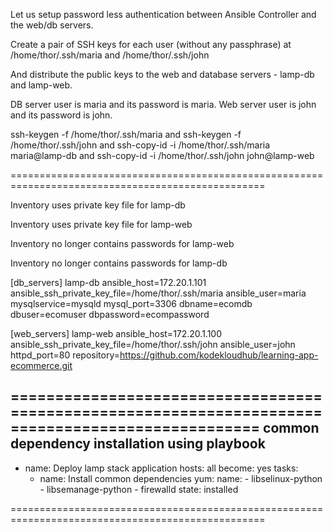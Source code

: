 Let us setup password less authentication between Ansible Controller and the web/db servers.

Create a pair of SSH keys for each user (without any passphrase) at /home/thor/.ssh/maria and /home/thor/.ssh/john

And distribute the public keys to the web and database servers - lamp-db and lamp-web.

DB server user is maria and its password is maria. Web server user is john and its password is john.

ssh-keygen -f /home/thor/.ssh/maria and ssh-keygen -f /home/thor/.ssh/john and ssh-copy-id -i /home/thor/.ssh/maria maria@lamp-db and ssh-copy-id -i /home/thor/.ssh/john john@lamp-web

==================================================================================================

Inventory uses private key file for lamp-db

Inventory uses private key file for lamp-web

Inventory no longer contains passwords for lamp-web

Inventory no longer contains passwords for lamp-db

[db_servers]
lamp-db ansible_host=172.20.1.101 ansible_ssh_private_key_file=/home/thor/.ssh/maria ansible_user=maria mysqlservice=mysqld mysql_port=3306 dbname=ecomdb dbuser=ecomuser dbpassword=ecompassword

[web_servers]
lamp-web ansible_host=172.20.1.100 ansible_ssh_private_key_file=/home/thor/.ssh/john ansible_user=john httpd_port=80 repository=https://github.com/kodekloudhub/learning-app-ecommerce.git

==================================================================================================
common dependency installation using playbook
---
- name: Deploy lamp stack application
  hosts: all
  become: yes
  tasks:
    - name: Install common dependencies
      yum:
        name:
          - libselinux-python
          - libsemanage-python
          - firewalld
        state: installed
       
 ==================================================================================================
 
 
